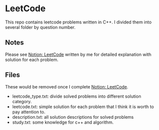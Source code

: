# LeetCode

This repo contains leetcode problems written in C++. I divided them into several folder by question number.

## Notes
Please see [Notion: LeetCode](https://tasteful-wilderness-872.notion.site/c0a6b3de9c8f460a81de9d142afccac4?v=8e24cf9b729548a5959678c30db962ce) written by me for detailed explanation with solution for each problem.

## Files
These would be removed once I complete [Notion: LeetCode](https://tasteful-wilderness-872.notion.site/c0a6b3de9c8f460a81de9d142afccac4?v=8e24cf9b729548a5959678c30db962ce).
* leetcode_type.txt: divide solved problems into different solution category.
* leetcode.txt: simple solution for each problem that I think it is worth to pay attention to.
* description.txt: all solution descriptions for solved problems
* study.txt: some knowledge for c++ and algorithm.
